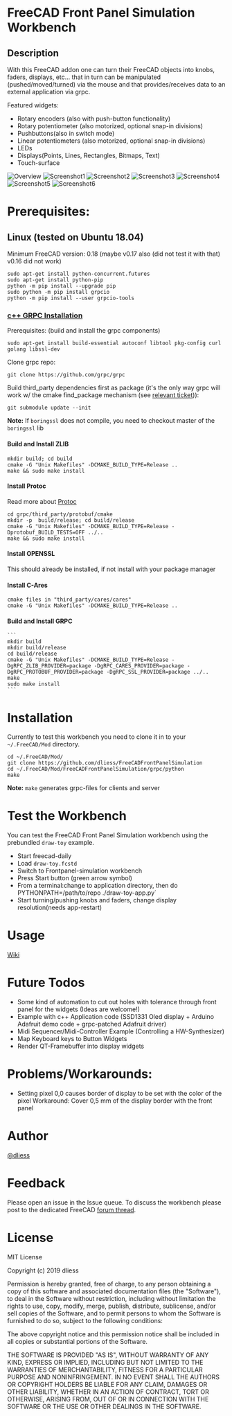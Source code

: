 # FreeCAD Front Panel Simulation Workbench

## Description
With this FreeCAD addon one can turn their FreeCAD objects into knobs, faders, displays, etc... that in turn can be manipulated (pushed/moved/turned) via the mouse and that provides/receives data to an external application via grpc. 

Featured widgets:
* Rotary encoders (also with push-button functionality)
* Rotary potentiometer (also motorized, optional snap-in divisions)
* Pushbuttons(also in switch mode)
* Linear potentiometers (also motorized, optional snap-in divisions)
* LEDs
* Displays(Points, Lines, Rectangles, Bitmaps, Text)
* Touch-surface


![Overview](/icons/overview.png?raw=true)
![Screenshot1](/Examples/draw-toy/screenshots/Push2_1.png?raw=true)
![Screenshot2](/Examples/draw-toy/screenshots/Push2_2.png?raw=true)
![Screenshot3](/Examples/draw-toy/screenshots/draw-toy1.png?raw=true)
![Screenshot4](/Examples/draw-toy/screenshots/draw-toy2.png?raw=true)
![Screenshot5](/Examples/draw-toy/screenshots/draw-toy3.png?raw=true)
![Screenshot6](/Examples/draw-toy/screenshots/draw-toy4.png?raw=true)


# Prerequisites:

## Linux (tested on Ubuntu 18.04)
Minimum FreeCAD version: 0.18 (maybe v0.17 also (did not test it with that) v0.16 did not work)
```
sudo apt-get install python-concurrent.futures
sudo apt-get install python-pip
python -m pip install --upgrade pip
sudo python -m pip install grpcio
python -m pip install --user grpcio-tools
```
### [c++ GRPC Installation](https://github.com/grpc/grpc/blob/v1.14.1/src/cpp/README.md)
Prerequisites: (build and install the grpc components)  
  ```
  sudo apt-get install build-essential autoconf libtool pkg-config curl golang libssl-dev
  ```
Clone grpc repo:  
  ```
  git clone https://github.com/grpc/grpc
  ```
Build third_party dependencies first as package (it's the only way grpc will work w/ the cmake find_package mechanism (see [relevant ticket](https://github.com/grpc/grpc/issues/16741))):  
  ```
  git submodule update --init
  ```  
**Note:** If `boringssl` does not compile, you need to checkout master of the `boringssl` lib  
#### Build and Install ZLIB
  ```
  mkdir build; cd build
  cmake -G "Unix Makefiles" -DCMAKE_BUILD_TYPE=Release ..
  make && sudo make install
  ```
#### Install Protoc
Read more about [Protoc](https://github.com/protocolbuffers/protobuf/blob/master/cmake/README.md)
  ```
  cd grpc/third_party/protobuf/cmake
  mkdir -p  build/release; cd build/release
  cmake -G "Unix Makefiles" -DCMAKE_BUILD_TYPE=Release -Dprotobuf_BUILD_TESTS=OFF ../..
  make && sudo make install
  ```

#### Install OPENSSL 
This should already be installed, if not install with your package manager  

#### Install C-Ares  
  ```
  cmake files in "third_party/cares/cares"
  cmake -G "Unix Makefiles" -DCMAKE_BUILD_TYPE=Release ..
  ```  
#### Build and Install GRPC
    ```
    mkdir build
    mkdir build/release
    cd build/release
    cmake -G "Unix Makefiles" -DCMAKE_BUILD_TYPE=Release -DgRPC_ZLIB_PROVIDER=package -DgRPC_CARES_PROVIDER=package -DgRPC_PROTOBUF_PROVIDER=package -DgRPC_SSL_PROVIDER=package ../..
    make
    sudo make install
    ```
    
# Installation
Currently to test this workbench you need to clone it in to your `~/.FreeCAD/Mod` directory. 
```
cd ~/.FreeCAD/Mod/
git clone https://github.com/dliess/FreeCADFrontPanelSimulation
cd ~/.FreeCAD/Mod/FreeCADFrontPanelSimulation/grpc/python
make 
```  
**Note:** `make` generates grpc-files for clients and server

# Test the Workbench
You can test the FreeCAD Front Panel Simulation workbench using the prebundled `draw-toy` example.  
* Start freecad-daily
* Load `draw-toy.fcstd`
* Switch to Frontpanel-simulation workbench
* Press Start button (green arrow symbol)
* From a terminal:change to application directory, then do  PYTHONPATH=/path/to/repo ./draw-toy-app.py`  
* Start turning/pushing knobs and faders, change display resolution(needs app-restart)

# Usage
[Wiki](https://github.com/dliess/FreeCADFrontPanelSimulation/wiki)

# Future Todos
* Some kind of automation to cut out holes with tolerance through front panel for the widgets (Ideas are welcome!)
* Example with c++ Application code (SSD1331 Oled display + Arduino Adafruit demo code + grpc-patched Adafruit driver)
* Midi Sequencer/Midi-Controller Example (Controlling a HW-Synthesizer)
* Map Keyboard keys to Button Widgets
* Render QT-Framebuffer into display widgets

# Problems/Workarounds:
* Setting pixel 0,0 causes border of display to be set with the color of the pixel
   Workaround: Cover 0,5 mm of the display border with the front panel

# Author
[@dliess](https://github.com/dliess)

# Feedback 
Please open an issue in the Issue queue. To discuss the workbench please post to the dedicated FreeCAD [forum thread](https://forum.freecadweb.org/viewtopic.php?f=24&t=29988).

# License
MIT License

Copyright (c) 2019 dliess

Permission is hereby granted, free of charge, to any person obtaining a copy
of this software and associated documentation files (the "Software"), to deal
in the Software without restriction, including without limitation the rights
to use, copy, modify, merge, publish, distribute, sublicense, and/or sell
copies of the Software, and to permit persons to whom the Software is
furnished to do so, subject to the following conditions:

The above copyright notice and this permission notice shall be included in all
copies or substantial portions of the Software.

THE SOFTWARE IS PROVIDED "AS IS", WITHOUT WARRANTY OF ANY KIND, EXPRESS OR
IMPLIED, INCLUDING BUT NOT LIMITED TO THE WARRANTIES OF MERCHANTABILITY,
FITNESS FOR A PARTICULAR PURPOSE AND NONINFRINGEMENT. IN NO EVENT SHALL THE
AUTHORS OR COPYRIGHT HOLDERS BE LIABLE FOR ANY CLAIM, DAMAGES OR OTHER
LIABILITY, WHETHER IN AN ACTION OF CONTRACT, TORT OR OTHERWISE, ARISING FROM,
OUT OF OR IN CONNECTION WITH THE SOFTWARE OR THE USE OR OTHER DEALINGS IN THE
SOFTWARE.